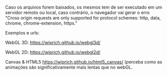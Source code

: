 Caso os arquivos forem baixados, os mesmos tem de ser executado em um servidor remoto ou local, caso contrário, o navegador vai gerar o erro "Cross origin requests are only supported for protocol schemes: http, data, chrome, chrome-extension, https."

Exemplos e urls:

WebGL 3D:
https://wiprich.github.io/webgl3d/

WebGL 2D:
https://wiprich.github.io/webgl2d/

Canvas & HTML5 
https://wiprich.github.io/html5_canvas/
(perceba como as animações são significativamente mais lentas que no webGL.

